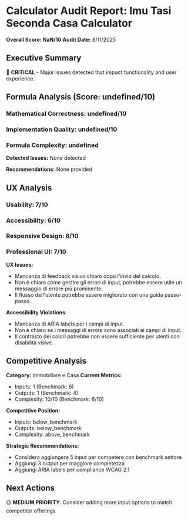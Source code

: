 # Calculator Audit Report: Imu Tasi Seconda Casa Calculator

**Overall Score: NaN/10**
**Audit Date:** 8/11/2025

## Executive Summary

🔴 **CRITICAL** - Major issues detected that impact functionality and user experience.

## Formula Analysis (Score: undefined/10)

### Mathematical Correctness: undefined/10
### Implementation Quality: undefined/10
### Formula Complexity: undefined

**Detected Issues:**
None detected

**Recommendations:**
None provided

## UX Analysis

### Usability: 7/10
### Accessibility: 6/10  
### Responsive Design: 8/10
### Professional UI: 7/10

**UX Issues:**
- Mancanza di feedback visivo chiaro dopo l'invio del calcolo.
- Non è chiaro come gestire gli errori di input, potrebbe essere utile un messaggio di errore più prominente.
- Il flusso dell'utente potrebbe essere migliorato con una guida passo-passo.

**Accessibility Violations:**
- Mancanza di ARIA labels per i campi di input.
- Non è chiaro se i messaggi di errore sono associati ai campi di input.
- Il contrasto dei colori potrebbe non essere sufficiente per utenti con disabilità visive.

## Competitive Analysis

**Category:** Immobiliare e Casa
**Current Metrics:**
- Inputs: 1 (Benchmark: 6)
- Outputs: 1 (Benchmark: 4)
- Complexity: 10/10 (Benchmark: 6/10)

**Competitive Position:**
- Inputs: below_benchmark
- Outputs: below_benchmark  
- Complexity: above_benchmark

**Strategic Recommendations:**
- Considera aggiungere 5 input per competere con benchmark settore
- Aggiungi 3 output per maggiore completezza
- Aggiungi ARIA labels per compliance WCAG 2.1

## Next Actions

🟡 **MEDIUM PRIORITY**: Consider adding more input options to match competitor offerings
